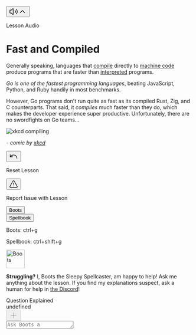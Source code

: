 <div data-v-7bac18d1="" id="markdown-side" class="z-10 flex w-1/2 flex-col overflow-auto border-r border-gray-500"><div data-v-800f9297="" class="bg-image-blue sticky top-0 z-40 flex w-full flex-col items-end"><audio data-v-800f9297="" class="m-0 ml-2 h-14 w-full border-y border-gray-600 px-4 py-2 transition-all duration-200 md:border-t-transparent border-x" src="https://storage.googleapis.com/qvault-webapp-dynamic-assets/course_assets/lesson_audio/9180f35f-79cb-4df8-b561-c370b15dba95.mp3" controls="" style="display: none;"></audio><div data-v-97c4018b="" data-v-800f9297="" class="tooltip-box relative h-0"><div data-v-97c4018b=""><button data-v-800f9297="" class="z-60 relative top-[-1px] mr-4 flex items-center overflow-visible rounded-b border border-gray-600 bg-gray-850 p-2 hover:text-gray-500 md:border-t-0" aria-label="Toggle Lesson Audio Player"><svg data-v-800f9297="" xmlns="http://www.w3.org/2000/svg" width="24" height="24" viewBox="0 0 24 24" fill="none" stroke="currentColor" stroke-width="1.5" stroke-linecap="round" stroke-linejoin="round" class="lucide lucide-volume2-icon lucide-volume-2 h-6 w-6"><path d="M11 4.702a.705.705 0 0 0-1.203-.498L6.413 7.587A1.4 1.4 0 0 1 5.416 8H3a1 1 0 0 0-1 1v6a1 1 0 0 0 1 1h2.416a1.4 1.4 0 0 1 .997.413l3.383 3.384A.705.705 0 0 0 11 19.298z"></path><path d="M16 9a5 5 0 0 1 0 6"></path><path d="M19.364 18.364a9 9 0 0 0 0-12.728"></path></svg><svg data-v-800f9297="" xmlns="http://www.w3.org/2000/svg" width="24" height="24" viewBox="0 0 24 24" fill="none" stroke="currentColor" stroke-width="1.5" stroke-linecap="round" stroke-linejoin="round" class="lucide lucide-chevron-up-icon lucide-chevron-up h-4 w-4 pl-1"><path d="m18 15-6-6-6 6"></path></svg></button></div><div data-v-97c4018b="" class="tooltip bg-image-blue invisible absolute z-20 hidden min-w-32 flex-col items-center justify-center rounded border border-gray-700 px-4 py-1 text-center text-gray-200 opacity-0 transition-opacity delay-300 duration-500 md:flex bottom-left"><div data-v-97c4018b="" class="text whitespace-normal text-sm"><p data-v-800f9297="">Lesson Audio</p></div></div></div></div><div class="viewer mt-2 px-4"><h1>Fast and Compiled</h1>
<p>Generally speaking, languages that <a href="https://en.wikipedia.org/wiki/Compiled_language" target="_blank" rel="noopener nofollow">compile</a> directly to <a href="https://simple.wikipedia.org/wiki/Machine_code" target="_blank" rel="noopener nofollow">machine code</a> produce programs that are faster than <a href="https://en.wikipedia.org/wiki/Interpreter_(computing)" target="_blank" rel="noopener nofollow">interpreted</a> programs.</p>
<p><em>Go is one of the fastest programming languages</em>, beating JavaScript, Python, and Ruby handily in most benchmarks.</p>
<p>However, Go programs don't run quite as fast as its compiled Rust, Zig, and C counterparts. That said, it <em>compiles</em> much faster than they do, which makes the developer experience super productive. Unfortunately, there are no swordfights on Go teams...</p>
<p><img src="https://imgs.xkcd.com/comics/compiling.png" alt="xkcd compiling"></p>
<p><em>- comic by <a href="https://xkcd.com/303/" target="_blank" rel="noopener nofollow">xkcd</a></em></p>
</div><!----><div class="flex justify-end"><div class="flex items-center justify-end p-4"><div class="flex justify-end pr-2"><div data-v-97c4018b="" class="tooltip-box relative"><div data-v-97c4018b=""><button data-v-873cc077="" type="submit" class="bg-texture group relative flex origin-bottom items-center justify-center overflow-hidden rounded-full border text-sm font-semibold bg-blend-soft-light shadow-md disabled:cursor-not-allowed bg-texture-gray text-gray-900  py-2 px-4" aria-label="Reset Lesson" style="cursor: pointer;"><svg xmlns="http://www.w3.org/2000/svg" width="24" height="24" viewBox="0 0 24 24" fill="none" stroke="currentColor" stroke-width="1.5" stroke-linecap="round" stroke-linejoin="round" class="lucide lucide-undo-icon lucide-undo inline-block h-6 w-6"><path d="M3 7v6h6"></path><path d="M21 17a9 9 0 0 0-9-9 9 9 0 0 0-6 2.3L3 13"></path></svg></button></div><div data-v-97c4018b="" class="tooltip bg-image-blue invisible absolute z-20 hidden min-w-32 flex-col items-center justify-center rounded border border-gray-700 px-4 py-1 text-center text-gray-200 opacity-0 transition-opacity delay-300 duration-500 md:flex left"><div data-v-97c4018b="" class="text whitespace-normal text-sm"><p>Reset Lesson</p></div></div></div></div><div class="flex justify-end"><div class="flex flex-col items-end justify-end"><div data-v-97c4018b="" class="tooltip-box relative"><div data-v-97c4018b=""><button data-v-873cc077="" type="submit" class="bg-texture group relative flex origin-bottom items-center justify-center overflow-hidden rounded-full border text-sm font-semibold bg-blend-soft-light shadow-md disabled:cursor-not-allowed bg-texture-gray text-gray-900  py-2 px-4" aria-label="Report Issue" style="cursor: pointer;"><svg xmlns="http://www.w3.org/2000/svg" width="24" height="24" viewBox="0 0 24 24" fill="none" stroke="currentColor" stroke-width="1.5" stroke-linecap="round" stroke-linejoin="round" class="lucide lucide-triangle-alert-icon lucide-triangle-alert inline-block h-6 w-6"><path d="m21.73 18-8-14a2 2 0 0 0-3.48 0l-8 14A2 2 0 0 0 4 21h16a2 2 0 0 0 1.73-3"></path><path d="M12 9v4"></path><path d="M12 17h.01"></path></svg></button></div><div data-v-97c4018b="" class="tooltip bg-image-blue invisible absolute z-20 hidden min-w-32 flex-col items-center justify-center rounded border border-gray-700 px-4 py-1 text-center text-gray-200 opacity-0 transition-opacity delay-300 duration-500 md:flex left"><div data-v-97c4018b="" class="text whitespace-normal text-sm"><p>Report Issue with Lesson</p></div></div></div></div></div></div></div><div class="flex justify-end border-t border-gray-600"><div data-v-97c4018b="" class="tooltip-box relative"><div data-v-97c4018b=""><div class="m-4 mb-0 inner-shadow relative z-0 flex h-8 w-fit cursor-pointer rounded-full bg-gray-600 text-sm font-bold"><div class="flex-1"><button class="relative z-10 h-full px-4 hover:text-gray-200 text-gray-200">Boots</button></div><div class="flex-1"><button class="relative z-10 h-full px-4 hover:text-gray-200 text-gray-400">Spellbook</button></div><div class="absolute top-0 h-full justify-start rounded-full bg-gray-500 shadow transition-all duration-500 ease-in-out" style="width: 71px; transform: translateX(0px);"></div></div></div><div data-v-97c4018b="" class="tooltip bg-image-blue invisible absolute z-20 hidden min-w-32 flex-col items-center justify-center rounded border border-gray-700 px-4 py-1 text-center text-gray-200 opacity-0 transition-opacity delay-300 duration-500 md:flex top"><div data-v-97c4018b="" class="text whitespace-normal text-sm"><p>Boots: <span class="font-mono text-xs italic text-gray-300">ctrl+g</span></p><p>Spellbook: <span class="font-mono text-xs italic text-gray-300">ctrl+shift+g</span></p></div></div></div></div><div class="h-full"><div data-v-7bac18d1="" class="vl-parent px-4 pt-2 mt-sm"><div class="pb-4"><div class="flex flex-col gap-1"><div class="grid grid-cols-[50px_minmax(0,_1fr)] px-4 text-gray-400"><div><div class="textlink cursor-pointer"><img width="50" height="50" class="mb-4 rounded-full border-2 border-gray-500" loading="lazy" src="https://www.boot.dev/_nuxt/new_boots_profile.DriFHGho.webp" alt="Boots"></div></div><div class="px-2 text-left"><div class="viewer"><p><strong>Struggling?</strong> I, Boots the Sleepy Spellcaster, am happy to help! Ask me anything about the lesson. If you find my explanations suspect, ask a human for help in <a href="https://boot.dev/community" target="_blank" rel="noopener nofollow">the Discord</a>!</p>
</div><div class="flex justify-end"><!----><!----></div><div class="h-3 w-3 animate-pulse rounded-full bg-white" style="display: none;"></div></div></div><!----></div></div><div class="mb-2 flex min-h-6 flex-wrap"><div class="mr-1 mt-1 cursor-pointer rounded-full border bg-transparent px-2 py-1 text-xs border-gray-500 text-gray-500 hover:border-gray-600 hover:bg-gray-800 hover:text-gray-600">Question Explained</div><div class="mr-1 mt-1 cursor-pointer rounded-full border bg-transparent px-2 py-1 text-xs border-gray-200 text-gray-200 hidden">undefined</div><div><button class="mr-1 mt-1 cursor-pointer rounded-full border border-gray-500 bg-transparent px-2 py-1 text-xs text-gray-500 hover:border-gray-200 hover:text-gray-200" disabled=""><svg xmlns="http://www.w3.org/2000/svg" width="24" height="24" viewBox="0 0 24 24" fill="none" stroke="currentColor" stroke-width="1.5" stroke-linecap="round" stroke-linejoin="round" class="lucide lucide-plus-icon lucide-plus inline-block h-4 w-4"><path d="M5 12h14"></path><path d="M12 5v14"></path></svg></button></div></div><div class="mb-3 flex min-h-14 items-end rounded-2xl border border-gray-500"><div data-v-59e637a8="" tabindex="0" class="max-h-96 w-full self-center overflow-y-auto text-center"><textarea data-v-59e637a8="" placeholder="Ask Boots a question..." class="autoexpand block w-full resize-none appearance-none overflow-x-hidden whitespace-break-spaces break-words rounded px-4 py-2 leading-relaxed tracking-wide placeholder:text-gray-600 focus:outline-none disabled:cursor-not-allowed" rows="1" spellcheck="true" value=""></textarea></div><!----></div></div></div><div class="h-full" style="display: none;"><div data-v-7bac18d1="" class="relative px-4 mt-sm"><div class="flex w-full items-center justify-between"><div class="flex w-full items-end justify-between gap-3 text-gray-200"><div><div data-v-97c4018b="" class="tooltip-box relative"><div data-v-97c4018b=""><div class="flex gap-1"><svg xmlns="http://www.w3.org/2000/svg" width="24" height="24" viewBox="0 0 24 24" fill="none" stroke="currentColor" stroke-width="1.5" stroke-linecap="round" stroke-linejoin="round" class="lucide lucide-book-open-icon lucide-book-open h-6 w-6"><path d="M12 7v14"></path><path d="M3 18a1 1 0 0 1-1-1V4a1 1 0 0 1 1-1h5a4 4 0 0 1 4 4 4 4 0 0 1 4-4h5a1 1 0 0 1 1 1v13a1 1 0 0 1-1 1h-6a3 3 0 0 0-3 3 3 3 0 0 0-3-3z"></path></svg><span>15</span></div></div><div data-v-97c4018b="" class="tooltip bg-image-blue invisible absolute z-20 hidden min-w-32 flex-col items-center justify-center rounded border border-gray-700 px-4 py-1 text-center text-gray-200 opacity-0 transition-opacity delay-300 duration-500 md:flex bottom-right"><div data-v-97c4018b="" class="text whitespace-normal text-sm"><em class="font-mono font-thin lowercase">unlocked 15 pages</em></div></div></div><p class="w-full rounded text-xs/5 italic text-gray-300"> Unlock new spellbook pages by completing lessons </p></div><div data-v-b510a218="" class="flex items-center justify-center text-sm text-gray-100 max-w-full rounded border border-gray-500"><div data-v-b510a218="" class="dropdown relative inline-block cursor-pointer text-left"><span data-v-b510a218="" class="rounded shadow-sm"><button data-v-b510a218="" class="inline-flex w-full justify-center rounded px-3 py-1 leading-6 transition duration-150 ease-in-out focus:outline-none bg-gray-950" type="button" aria-haspopup="true" aria-expanded="true" aria-controls="headlessui-menu-items-117"><span data-v-b510a218="" class="flex h-6 items-center overflow-hidden text-ellipsis text-left w-40 lg">Go</span><svg data-v-b510a218="" class="-mr-1 ml-1 h-6 w-5" viewBox="0 0 20 20" fill="currentColor"><path data-v-b510a218="" fill-rule="evenodd" d="M5.293 7.293a1 1 0 011.414 0L10 10.586l3.293-3.293a1 1 0 111.414 1.414l-4 4a1 1 0 01-1.414 0l-4-4a1 1 0 010-1.414z" clip-rule="evenodd"></path></svg></button></span><div data-v-b510a218="" class="relative z-20 origin-top-left -translate-y-2 scale-95 rounded transition-all duration-300 menu-closed"><div data-v-b510a218="" class="absolute left-0 mt-1 origin-top-left overflow-hidden rounded shadow-lg md:left-auto md:right-0 w-full"><div data-v-b510a218="" id="headlessui-menu-items-117" class="max-h-56 w-full overflow-auto outline-none" aria-labelledby="headlessui-menu-button-1" role="menu"><a data-v-b510a218="" tabindex="0" class="flex w-full justify-between px-3 py-1 text-left text-sm leading-5 bg-gray-950 hover:bg-gray-850" role="menuitem"><span data-v-b510a218="" class="flex items-center text-ellipsis"><!----> All</span></a><a data-v-b510a218="" tabindex="0" class="flex w-full justify-between px-3 py-1 text-left text-sm leading-5 bg-gray-950 hover:bg-gray-850" role="menuitem"><span data-v-b510a218="" class="flex items-center text-ellipsis"><!----> Python</span></a><a data-v-b510a218="" tabindex="0" class="flex w-full justify-between px-3 py-1 text-left text-sm leading-5 bg-gray-950 hover:bg-gray-850" role="menuitem"><span data-v-b510a218="" class="flex items-center text-ellipsis"><!----> Go</span></a><a data-v-b510a218="" tabindex="0" class="flex w-full justify-between px-3 py-1 text-left text-sm leading-5 bg-gray-950 hover:bg-gray-850" role="menuitem"><span data-v-b510a218="" class="flex items-center text-ellipsis"><!----> JavaScript</span></a><a data-v-b510a218="" tabindex="0" class="flex w-full justify-between px-3 py-1 text-left text-sm leading-5 bg-gray-950 hover:bg-gray-850" role="menuitem"><span data-v-b510a218="" class="flex items-center text-ellipsis"><!----> TypeScript</span></a><a data-v-b510a218="" tabindex="0" class="flex w-full justify-between px-3 py-1 text-left text-sm leading-5 bg-gray-950 hover:bg-gray-850" role="menuitem"><span data-v-b510a218="" class="flex items-center text-ellipsis"><!----> C</span></a><a data-v-b510a218="" tabindex="0" class="flex w-full justify-between px-3 py-1 text-left text-sm leading-5 bg-gray-950 hover:bg-gray-850" role="menuitem"><span data-v-b510a218="" class="flex items-center text-ellipsis"><!----> SQL</span></a><a data-v-b510a218="" tabindex="0" class="flex w-full justify-between px-3 py-1 text-left text-sm leading-5 bg-gray-950 hover:bg-gray-850" role="menuitem"><span data-v-b510a218="" class="flex items-center text-ellipsis"><!----> Other</span></a></div></div></div></div></div></div></div><!----><div class="py-4"><div class="flex min-h-10 items-end rounded-2xl border border-gray-500"><div data-v-59e637a8="" class="max-h-96 w-full self-center overflow-y-auto py-2 text-center"><textarea data-v-59e637a8="" placeholder="Search spellbook pages..." class="autoexpand block w-full resize-none appearance-none overflow-x-hidden whitespace-break-spaces break-words rounded px-4 py-2 leading-relaxed tracking-wide placeholder:text-gray-600 focus:outline-none disabled:cursor-not-allowed" rows="1" spellcheck="true" value=""></textarea></div></div><div class="p-2"><!----><div class="flex flex-col gap-4 py-2"><div class="flex flex-col flex-wrap gap-x-2 gap-y-1 md:flex-row md:items-end"><button class="textlink text-start">Functions in Go</button><a href="/lessons/9aedf839-7d94-43f7-82d0-1d27e5d0b79c" rel="noopener noreferrer" target="_blank" class="textlink text-sm text-gray-400 no-underline hover:text-gray-500"><span class="break-keep">Learn Go &gt;&nbsp; </span><span class="break-keep">Functions</span></a></div><div class="flex flex-col flex-wrap gap-x-2 gap-y-1 md:flex-row md:items-end"><button class="textlink text-start">Switch Statements in Go</button><a href="/lessons/f8b2fcea-078b-41be-b59b-8bece5ae923b" rel="noopener noreferrer" target="_blank" class="textlink text-sm text-gray-400 no-underline hover:text-gray-500"><span class="break-keep">Learn Go &gt;&nbsp; </span><span class="break-keep">Conditionals</span></a></div><div class="flex flex-col flex-wrap gap-x-2 gap-y-1 md:flex-row md:items-end"><button class="textlink text-start">Initial Statement in If Block (Go)</button><a href="/lessons/84e5481a-ca9c-40a3-ad0f-64d275226859" rel="noopener noreferrer" target="_blank" class="textlink text-sm text-gray-400 no-underline hover:text-gray-500"><span class="break-keep">Learn Go &gt;&nbsp; </span><span class="break-keep">Conditionals</span></a></div><div class="flex flex-col flex-wrap gap-x-2 gap-y-1 md:flex-row md:items-end"><button class="textlink text-start">Conditionals in Go</button><a href="/lessons/e210dea3-0c70-41c1-871b-4aa5b3658917" rel="noopener noreferrer" target="_blank" class="textlink text-sm text-gray-400 no-underline hover:text-gray-500"><span class="break-keep">Learn Go &gt;&nbsp; </span><span class="break-keep">Conditionals</span></a></div><div class="flex flex-col flex-wrap gap-x-2 gap-y-1 md:flex-row md:items-end"><button class="textlink text-start">Runes and String Encoding in Go</button><a href="/lessons/4ae3622b-70b8-45f9-84ee-9822e44c0fbc" rel="noopener noreferrer" target="_blank" class="textlink text-sm text-gray-400 no-underline hover:text-gray-500"><span class="break-keep">Learn Go &gt;&nbsp; </span><span class="break-keep">Variables</span></a></div><div class="flex flex-col flex-wrap gap-x-2 gap-y-1 md:flex-row md:items-end"><button class="textlink text-start">Formatting Strings in Go</button><a href="/lessons/f9aceb0e-b830-480a-bd99-145c1485524c" rel="noopener noreferrer" target="_blank" class="textlink text-sm text-gray-400 no-underline hover:text-gray-500"><span class="break-keep">Learn Go &gt;&nbsp; </span><span class="break-keep">Variables</span></a></div><div class="flex flex-col flex-wrap gap-x-2 gap-y-1 md:flex-row md:items-end"><button class="textlink text-start">Computed Constants in Go</button><a href="/lessons/8abcb4c0-c9c3-42dd-8a5b-61a7900032d2" rel="noopener noreferrer" target="_blank" class="textlink text-sm text-gray-400 no-underline hover:text-gray-500"><span class="break-keep">Learn Go &gt;&nbsp; </span><span class="break-keep">Variables</span></a></div><div class="flex flex-col flex-wrap gap-x-2 gap-y-1 md:flex-row md:items-end"><button class="textlink text-start">Same Line Declarations in Go</button><a href="/lessons/6725ea2b-ce54-443f-a304-5ae8138b31eb" rel="noopener noreferrer" target="_blank" class="textlink text-sm text-gray-400 no-underline hover:text-gray-500"><span class="break-keep">Learn Go &gt;&nbsp; </span><span class="break-keep">Variables</span></a></div><div class="flex flex-col flex-wrap gap-x-2 gap-y-1 md:flex-row md:items-end"><button class="textlink text-start">Compiled vs Interpreted Languages</button><a href="/lessons/723bcd30-be47-4663-85b6-eb348abcf53f" rel="noopener noreferrer" target="_blank" class="textlink text-sm text-gray-400 no-underline hover:text-gray-500"><span class="break-keep">Learn Go &gt;&nbsp; </span><span class="break-keep">Variables</span></a></div><div class="flex flex-col flex-wrap gap-x-2 gap-y-1 md:flex-row md:items-end"><button class="textlink text-start">Static Typing in Go</button><a href="/lessons/b0807eaa-38e5-4d3f-8359-ffe5e1c9ae7e" rel="noopener noreferrer" target="_blank" class="textlink text-sm text-gray-400 no-underline hover:text-gray-500"><span class="break-keep">Learn Go &gt;&nbsp; </span><span class="break-keep">Variables</span></a></div><div class="flex flex-col flex-wrap gap-x-2 gap-y-1 md:flex-row md:items-end"><button class="textlink text-start">Type Sizes in Go</button><a href="/lessons/01660f75-10e9-4410-abf5-f2f33f4f6e2a" rel="noopener noreferrer" target="_blank" class="textlink text-sm text-gray-400 no-underline hover:text-gray-500"><span class="break-keep">Learn Go &gt;&nbsp; </span><span class="break-keep">Variables</span></a></div><div class="flex flex-col flex-wrap gap-x-2 gap-y-1 md:flex-row md:items-end"><button class="textlink text-start">The Compilation Process in Go</button><a href="/lessons/ecc34f1e-1b3c-41af-85bb-aee7ddb4006b" rel="noopener noreferrer" target="_blank" class="textlink text-sm text-gray-400 no-underline hover:text-gray-500"><span class="break-keep">Learn Go &gt;&nbsp; </span><span class="break-keep">Variables</span></a></div><div class="flex flex-col flex-wrap gap-x-2 gap-y-1 md:flex-row md:items-end"><button class="textlink text-start">Comments in Go</button><a href="/lessons/a581676a-054c-4c8f-a95d-396d626b0803" rel="noopener noreferrer" target="_blank" class="textlink text-sm text-gray-400 no-underline hover:text-gray-500"><span class="break-keep">Learn Go &gt;&nbsp; </span><span class="break-keep">Variables</span></a></div><div class="flex flex-col flex-wrap gap-x-2 gap-y-1 md:flex-row md:items-end"><button class="textlink text-start">Short Variable Declaration in Go</button><a href="/lessons/62881ae0-89f4-44e6-b69e-50a7652a7da3" rel="noopener noreferrer" target="_blank" class="textlink text-sm text-gray-400 no-underline hover:text-gray-500"><span class="break-keep">Learn Go &gt;&nbsp; </span><span class="break-keep">Variables</span></a></div><div class="flex flex-col flex-wrap gap-x-2 gap-y-1 md:flex-row md:items-end"><button class="textlink text-start">Basic Variables in Go</button><a href="/lessons/a1eae01c-0a40-47d5-9b98-94fe48199073" rel="noopener noreferrer" target="_blank" class="textlink text-sm text-gray-400 no-underline hover:text-gray-500"><span class="break-keep">Learn Go &gt;&nbsp; </span><span class="break-keep">Variables</span></a></div></div><!----></div></div><!----></div></div></div>